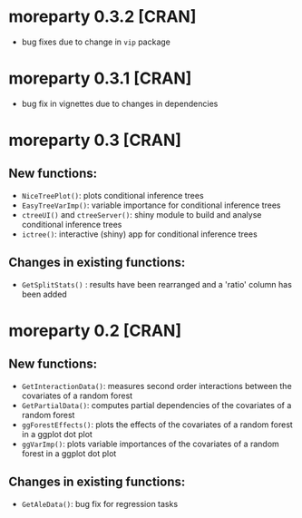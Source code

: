 # moreparty 0.3.2 [CRAN]

* bug fixes due to change in `vip` package


# moreparty 0.3.1 [CRAN]

* bug fix in vignettes due to changes in dependencies


# moreparty 0.3 [CRAN]

## New functions:

* `NiceTreePlot()`: plots conditional inference trees
* `EasyTreeVarImp()`: variable importance for conditional inference trees
* `ctreeUI()` and `ctreeServer()`: shiny module to build and analyse conditional inference trees
* `ictree()`: interactive (shiny) app for conditional inference trees
 
## Changes in existing functions:

* `GetSplitStats()` : results have been rearranged and a 'ratio' column has been added



# moreparty 0.2 [CRAN]

## New functions:

* `GetInteractionData()`: measures second order interactions between the covariates of a random forest
* `GetPartialData()`: computes partial dependencies of the covariates of a random forest
* `ggForestEffects()`: plots the effects of the covariates of a random forest in a ggplot dot plot
* `ggVarImp()`: plots variable importances of the covariates of a random forest in a ggplot dot plot

## Changes in existing functions:

* `GetAleData()`: bug fix for regression tasks